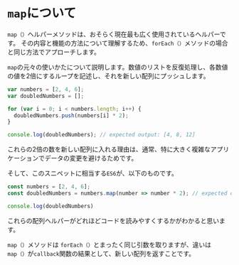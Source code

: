 # **`map`について**

`map（）`ヘルパーメソッドは、おそらく現在最も広く使用されているヘルパーです。 その内容と機能の方法について理解するため、`forEach（）`メソッドの場合と同じ方法でアプローチします。

`map`の元々の使いかたについて説明します。数値のリストを反復処理し、各数値の値を2倍にするループを記述し、それを新しい配列にプッシュします。

```js
var numbers = [2, 4, 6];
var doubledNumbers = [];

for (var i = 0; i < numbers.length; i++) {
  doubledNumbers.push(numbers[i] * 2);
}

console.log(doubledNumbers); // expected output: [4, 8, 12]
```
これらの2倍の数を新しい配列に入れる理由は、通常、特に大きく複雑なアプリケーションでデータの変更を避けるためです。

そして、このスニペットに相当する`ES6`が、以下のものです。

```js
const numbers = [2, 4, 6];
const doubledNumbers = numbers.map(number => number * 2); // expected output: [4, 8, 12]

console.log(doubledNumbers)
```

これらの配列ヘルパーがどれほどコードを読みやすくするかがわかると思います。

`map（）`メソッドは `forEach（）`とまったく同じ引数を取りますが、違いは `map（）`が`callback`関数の結果として、新しい配列を返すことです。
